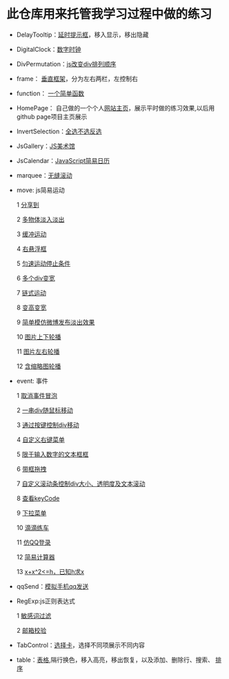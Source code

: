 # 此仓库用来托管我学习过程中做的练习

*   DelayTooltip：[延时提示框](http://byalice.github.io/DailyPractice/DelayTooltip/1.html)，移入显示，移出隐藏

*   DigitalClock：[数字时钟](http://byalice.github.io/DailyPractice/DigitalClock/index.html)

*   DivPermutation：[js改变div排列顺序](http://byalice.github.io/DailyPractice/DivPermutation/1.html)

*   frame： [垂直框架](http://byalice.github.io/DailyPractice/frame/index.html)，分为左右两栏，左控制右

*   function： [一个简单函数](http://byalice.github.io/DailyPractice/function/1.html)

*   HomePage： 自己做的一个个人[网站主页](http://senyu.website/)，展示平时做的练习效果,以后用github page项目主页展示

*   InvertSelection：[全选不选反选](http://byalice.github.io/DailyPractice/InvertSelection/1.html)

*   JsGallery：[JS美术馆](http://byalice.github.io/DailyPractice/JsGallery/gallery.html)

*   JsCalendar：[JavaScript简易日历](http://byalice.github.io/DailyPractice/JsCalendar/1.html)

*   marquee：[无缝滚动](http://byalice.github.io/DailyPractice/marquee/index.html)

* move: js简易运动

  1 [分享到](http://byalice.github.io/DailyPractice/move/1.html)

  2 [多物体淡入淡出](http://byalice.github.io/DailyPractice/move/2.html)

  3 [缓冲运动](http://byalice.github.io/DailyPractice/move/3.html)

  4 [右悬浮框](http://byalice.github.io/DailyPractice/move/4.html)

  5 [匀速运动停止条件](http://byalice.github.io/DailyPractice/move/5.html)

  6 [多个div变宽](http://byalice.github.io/DailyPractice/move/6.html)

  7 [链式运动](http://byalice.github.io/DailyPractice/move/7.html)

  8 [变高变宽](http://byalice.github.io/DailyPractice/move/8.html)

  9 [简单模仿微博发布淡出效果](http://byalice.github.io/DailyPractice/move/9.html)

  10 [图片上下轮播](http://byalice.github.io/DailyPractice/move/10.html)

  11 [图片左右轮播](http://byalice.github.io/DailyPractice/move/11.html)

  12 [含缩略图轮播](http://byalice.github.io/DailyPractice/move/12.html)




* event: 事件

	1 [取消事件冒泡](http://byalice.github.io/DailyPractice/event/1.html)

	2 [一串div随鼠标移动](http://byalice.github.io/DailyPractice/event/2.html)

	3 [通过按键控制div移动](http://byalice.github.io/DailyPractice/event/3.html)

	4 [自定义右键菜单](http://byalice.github.io/DailyPractice/event/4.html)

	5 [限于输入数字的文本框框](http://byalice.github.io/DailyPractice/event/5.html)

	6 [带框拖拽](http://byalice.github.io/DailyPractice/event/6.html)

	7 [自定义滚动条控制div大小、透明度及文本滚动](http://byalice.github.io/DailyPractice/event/7.html)

	8 [查看keyCode](http://byalice.github.io/DailyPractice/event/8.html)

	9 [下拉菜单](http://byalice.github.io/DailyPractice/event/9.html)

	10 [滴滴练车](http://byalice.github.io/DailyPractice/event/10.html)

	11 [仿QQ登录](http://byalice.github.io/DailyPractice/event/11.html)

	12 [简易计算器](http://byalice.github.io/DailyPractice/event/12.html)
	
	13 [x+x^2<=h，已知h求x](http://byalice.github.io/DailyPractice/event/13.html)






*   qqSend：[模拟手机qq发送](http://byalice.github.io/DailyPractice/qqSend/1.html)

* RegExp:js正则表达式

	1 [敏感词过滤](http://byalice.github.io/DailyPractice/RegExp/1.html)

	2 [邮箱校验](http://byalice.github.io/DailyPractice/RegExp/2.html)

*   TabControl：[选择卡](http://byalice.github.io/DailyPractice/TabControl/1.html)，选择不同项展示不同内容

*   table：[表格](http://byalice.github.io/DailyPractice/table/1.html),隔行换色，移入高亮，移出恢复，以及添加、删除行、搜索、
[排序](http://byalice.github.io/DailyPractice/table/2.html)
